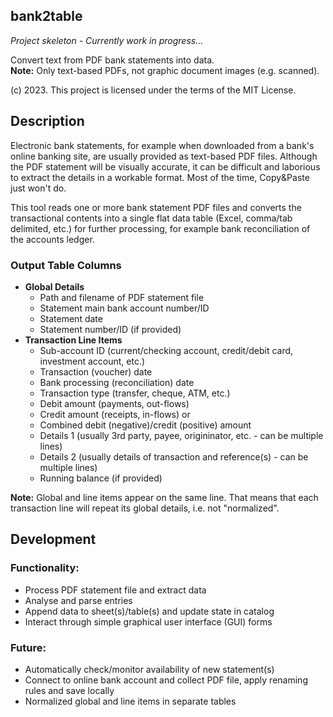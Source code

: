 ## bank2table
*Project skeleton - Currently work in progress...*

Convert text from PDF bank statements into data.  
**Note:** Only text-based PDFs, not graphic document images (e.g. scanned).

(c) 2023. This project is licensed under the terms of the MIT License.

## Description
Electronic bank statements, for example when downloaded from a bank's online banking site, are usually provided as text-based PDF files.
Although the PDF statement will be visually accurate, it can be difficult and laborious to extract the details in a workable format.
Most of the time, Copy&Paste just won't do.

This tool reads one or more bank statement PDF files and converts the transactional contents into a single flat data table (Excel, comma/tab delimited, etc.) for further processing, for example bank reconciliation of the accounts ledger.

### Output Table Columns
- **Global Details**
  - Path and filename of PDF statement file
  - Statement main bank account number/ID
  - Statement date
  - Statement number/ID (if provided)
- **Transaction Line Items**
  - Sub-account ID (current/checking account, credit/debit card, investment account, etc.)
  - Transaction (voucher) date
  - Bank processing (reconciliation) date
  - Transaction type (transfer, cheque, ATM, etc.)
  - Debit amount (payments, out-flows)
  - Credit amount (receipts, in-flows)
    or
  - Combined debit (negative)/credit (positive) amount
  - Details 1 (usually 3rd party, payee, origininator, etc. - can be multiple lines)
  - Details 2 (usually details of transaction and reference(s) - can be multiple lines)
  - Running balance (if provided)  

**Note:** Global and line items appear on the same line. That means that each transaction line will repeat its global details, i.e. not "normalized".

## Development

### Functionality:
- Process PDF statement file and extract data
- Analyse and parse entries
- Append data to sheet(s)/table(s) and update state in catalog
- Interact through simple graphical user interface (GUI) forms

### Future:
- Automatically check/monitor availability of new statement(s)
- Connect to online bank account and collect PDF file, apply renaming rules and save locally
- Normalized global and line items in separate tables

